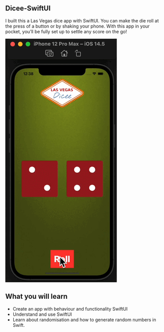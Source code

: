 ## Dicee-SwiftUI

I built this a Las Vegas dice app with SwiftUI. You can make the die roll at the press of a button or by shaking your phone. With this app in your pocket, you’ll be fully set up to settle any score on the go!

<img alt="image" src="Dicee-SwiftUI.gif"> </img> 

## What you will learn

* Create an app with behaviour and functionality SwiftUI
* Understand and use SwiftUI
* Learn about randomisation and how to generate random numbers in Swift.